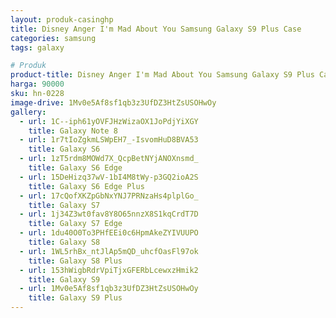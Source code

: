 ```yaml
---
layout: produk-casinghp
title: Disney Anger I'm Mad About You Samsung Galaxy S9 Plus Case
categories: samsung
tags: galaxy

# Produk
product-title: Disney Anger I'm Mad About You Samsung Galaxy S9 Plus Case
harga: 90000
sku: hn-0228
image-drive: 1Mv0e5Af8sf1qb3z3UfDZ3HtZsUSOHwOy
gallery:
  - url: 1C--iph61yOVFJHzWizaOX1JoPdjYiXGY
    title: Galaxy Note 8
  - url: 1r7tIoZgkmLSWpEH7_-IsvomHuD8BVA53
    title: Galaxy S6
  - url: 1zT5rdm8MOWd7X_QcpBetNYjANOXnsmd_
    title: Galaxy S6 Edge
  - url: 15DeHizq37wV-1bI4M8tWy-p3GQ2ioA2S
    title: Galaxy S6 Edge Plus
  - url: 17cQofXKZpGbNxYNJ7PRNzaHs4plplGo_
    title: Galaxy S7
  - url: 1j34Z3wt0fav8Y8O65nnzX8S1kqCrdT7D
    title: Galaxy S7 Edge
  - url: 1du40O0To3PHfEEi0c6HpmAkeZYIVUUPO
    title: Galaxy S8
  - url: 1WL5rhBx_ntJlAp5mQD_uhcfOasFl97ok
    title: Galaxy S8 Plus
  - url: 153hWigbRdrVpiTjxGFERbLcewxzHmik2
    title: Galaxy S9
  - url: 1Mv0e5Af8sf1qb3z3UfDZ3HtZsUSOHwOy
    title: Galaxy S9 Plus
---
```

